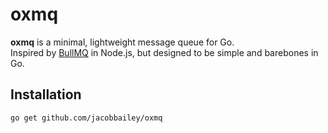 # oxmq

**oxmq** is a minimal, lightweight message queue for Go.  
Inspired by [BullMQ](https://github.com/taskforcesh/bullmq) in Node.js, but designed to be simple and barebones in Go.

## Installation

```bash
go get github.com/jacobbailey/oxmq
